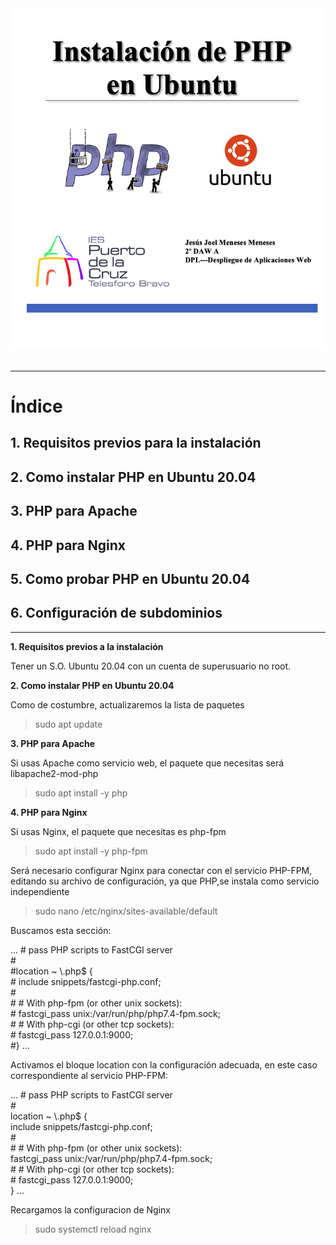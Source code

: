 <img alt="README-d161c099.png" src="assets/README-d161c099.png" width="800px">
<br/>
<br/>
<hr/>

# Índice #

## 1. Requisitos previos para la instalación ##

## 2. Como instalar PHP en Ubuntu 20.04 ##

## 3. PHP para Apache ##

## 4. PHP para Nginx ##

## 5. Como probar PHP en Ubuntu 20.04 ##

## 6. Configuración de subdominios ##

<hr/>

**1. Requisitos  previos a la instalación**

<p>Tener un S.O. Ubuntu 20.04 con un cuenta de superusuario no root. </p>

**2. Como instalar PHP en Ubuntu 20.04**

<p>Como de costumbre, actualizaremos la lista de paquetes</p>

> sudo apt update

**3. PHP para Apache**

<p> Si usas Apache como servicio web, el paquete que necesitas será libapache2-mod-php</p>

>  sudo apt install -y php

**4. PHP para Nginx**

<p>Si usas Nginx, el paquete que necesitas es php-fpm</p>

> sudo apt install -y php-fpm


<p>Será necesario configurar Nginx para conectar con el servicio PHP-FPM, editando su archivo de configuración, ya que PHP,se instala como servicio independiente</p>

>   sudo nano /etc/nginx/sites-available/default


<p>Buscamos esta sección: </p>

<p>...
        # pass PHP scripts to FastCGI server<br/>
        #<br/>
        #location ~ \.php$ {<br/>
        #       include snippets/fastcgi-php.conf;<br/>
        #<br/>
        #       # With php-fpm (or other unix sockets):<br/>
        #       fastcgi_pass unix:/var/run/php/php7.4-fpm.sock;<br/>
        #       # With php-cgi (or other tcp sockets):<br/>
        #       fastcgi_pass 127.0.0.1:9000;<br/>
        #}
...

</p>

<p>Activamos el bloque location con la configuración adecuada, en este caso correspondiente al servicio PHP-FPM:</p>

<p>...
        # pass PHP scripts to FastCGI server<br/>
        #<br/>
        location ~ \.php$ {<br/>
                include snippets/fastcgi-php.conf;<br/>
        #<br/>
        #       # With php-fpm (or other unix sockets):<br/>
                fastcgi_pass unix:/var/run/php/php7.4-fpm.sock;<br/>
        #       # With php-cgi (or other tcp sockets):<br/>
        #       fastcgi_pass 127.0.0.1:9000;<br/>
        }
...
</p>

<p>Recargamos la configuracion de Nginx</p>

>sudo systemctl reload nginx 

<p></p>
<p></p>
<p></p>
<p></p>
<p></p>
<p></p>
<p></p>
<p></p>
<p></p>
<p></p>

